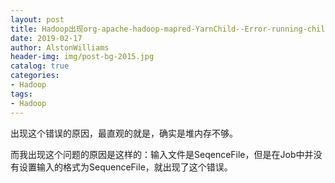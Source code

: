 ```yaml
---
layout: post
title: Hadoop出现org-apache-hadoop-mapred-YarnChild--Error-running-child---java
date: 2019-02-17
author: AlstonWilliams
header-img: img/post-bg-2015.jpg
catalog: true
categories:
- Hadoop
tags:
- Hadoop
---
```

出现这个错误的原因，最直观的就是，确实是堆内存不够。

而我出现这个问题的原因是这样的：输入文件是SeqenceFile，但是在Job中并没有设置输入的格式为SequenceFile，就出现了这个错误。
